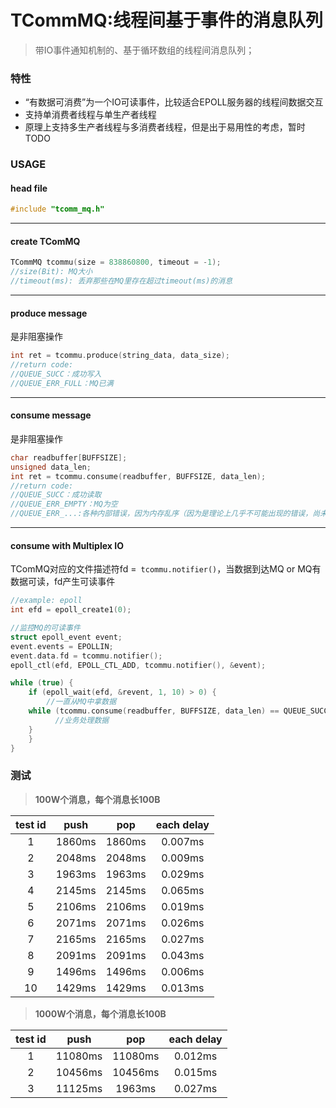 # TCommMQ:线程间基于事件的消息队列

> 带IO事件通知机制的、基于循环数组的线程间消息队列；
> 

### 特性
- “有数据可消费”为一个IO可读事件，比较适合EPOLL服务器的线程间数据交互
- 支持单消费者线程与单生产者线程
- 原理上支持多生产者线程与多消费者线程，但是出于易用性的考虑，暂时TODO

### USAGE

#### head file
```cpp
#include "tcomm_mq.h"
```
<hr>

#### create TComMQ
```cpp
TCommMQ tcommu(size = 838860800, timeout = -1);
//size(Bit): MQ大小
//timeout(ms): 丢弃那些在MQ里存在超过timeout(ms)的消息
```
<hr>

#### produce message
是非阻塞操作
```cpp
int ret = tcommu.produce(string_data, data_size);
//return code:
//QUEUE_SUCC：成功写入
//QUEUE_ERR_FULL：MQ已满
```
<hr>

#### consume message
是非阻塞操作
```cpp
char readbuffer[BUFFSIZE];
unsigned data_len;
int ret = tcommu.consume(readbuffer, BUFFSIZE, data_len);
//return code:
//QUEUE_SUCC：成功读取
//QUEUE_ERR_EMPTY：MQ为空
//QUEUE_ERR_...:各种内部错误，因为内存乱序（因为是理论上几乎不可能出现的错误，尚未想好对应的处理办法）
```
<hr>

#### consume with Multiplex IO
TComMQ对应的文件描述符fd =` tcommu.notifier()`，当数据到达MQ or MQ有数据可读，fd产生可读事件

```cpp
//example: epoll
int efd = epoll_create1(0);

//监控MQ的可读事件
struct epoll_event event;
event.events = EPOLLIN;
event.data.fd = tcommu.notifier();
epoll_ctl(efd, EPOLL_CTL_ADD, tcommu.notifier(), &event);

while (true) {
    if (epoll_wait(efd, &revent, 1, 10) > 0) {
        //一直从MQ中拿数据
	while (tcommu.consume(readbuffer, BUFFSIZE, data_len) == QUEUE_SUCC) {
          //业务处理数据
	}
    }
}
```

### 测试

> **100W个消息，每个消息长100B**

| test id | push | pop | each delay |
| :-----: |:-----:|:-----:|:-----:|
|1|1860ms|1860ms|0.007ms|
|2|2048ms|2048ms|0.009ms|
|3|1963ms|1963ms|0.029ms|
|4|2145ms|2145ms|0.065ms|
|5|2106ms|2106ms|0.019ms|
|6|2071ms|2071ms|0.026ms|
|7|2165ms|2165ms|0.027ms|
|8|2091ms|2091ms|0.043ms|
|9|1496ms|1496ms|0.006ms|
|10|1429ms|1429ms|0.013ms|

> **1000W个消息，每个消息长100B**

| test id | push | pop | each delay |
| :-----: |:-----:|:-----:|:-----:|
|1|11080ms|11080ms|0.012ms|
|2|10456ms|10456ms|0.015ms|
|3|11125ms|1963ms|0.027ms|

